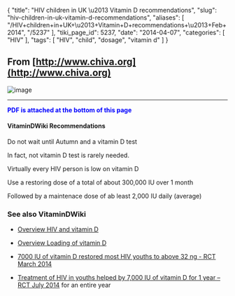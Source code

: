 {
    "title": "HIV children in UK \u2013 Vitamin D recommendations",
    "slug": "hiv-children-in-uk-vitamin-d-recommendations",
    "aliases": [
        "/HIV+children+in+UK+\u2013+Vitamin+D+recommendations+\u2013+Feb+2014",
        "/5237"
    ],
    "tiki_page_id": 5237,
    "date": "2014-04-07",
    "categories": [
        "HIV"
    ],
    "tags": [
        "HIV",
        "child",
        "dosage",
        "vitamin d"
    ]
}


## From [http://www.chiva.org](http://www.chiva.org)

<img src="https://d378j1rmrlek7x.cloudfront.net/attachments/jpeg/hiv-children-feb-2014.jpg" alt="image">

---

 **<span style="color:#00F;">PDF is attached at the bottom of this page</span>** 

#### VitaminDWiki Recommendations

Do not wait until Autumn and a vitamin D test

In fact, not vitamin D test is rarely needed.

Virtually every HIV person is low on vitamin D

Use a restoring  dose of a total of about 300,000 IU over 1 month

Followed by a maintenace  dose of ab least 2,000 IU daily (average)

### See also VitaminDWiki

* [Overview HIV and vitamin D](/tags/overview-hiv-and-vitamin-d.html)

* [Overview Loading of vitamin D](/tags/overview-loading-of-vitamin-d.html)

* [7000 IU of vitamin D restored most HIV youths to above 32 ng - RCT March 2014](/posts/7000-iu-of-vitamin-d-restored-most-hiv-youths-to-above-32-ng-rct)

* [Treatment of HIV in youths helped by 7,000 IU of vitamin D for 1 year – RCT July 2014](/tags/treatment-of-hiv-in-youths-helped-by-7000-iu-of-vitamin-d-for-1-year-rct-july-2014.html) for an entire year